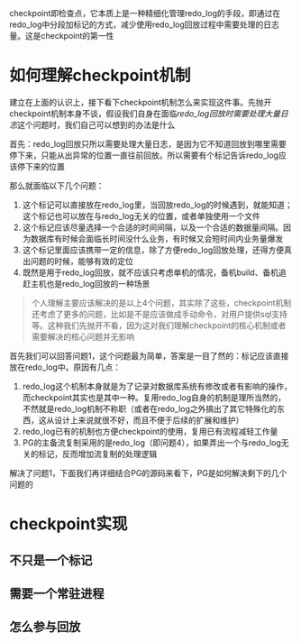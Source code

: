 checkpoint即检查点，它本质上是一种精细化管理redo_log的手段，即通过在redo_log中分段加标记的方式，减少使用redo_log回放过程中需要处理的日志量。这是checkpoint的第一性

# 如何理解checkpoint机制

建立在上面的认识上，接下看下checkpoint机制怎么来实现这件事。先抛开checkpoint机制本身不谈，假设我们自身在面临*redo_log回放时需要处理大量日志*这个问题时，我们自己可以想到的办法是什么

首先：redo_log回放只所以需要处理大量日志，是因为它不知道回放到哪里需要停下来，只能从出异常的位置一直往前回放。所以需要有个标记告诉redo_log应该停下来的位置

那么就面临以下几个问题：

1. 这个标记可以直接放在redo_log里，当回放redo_log的时候遇到，就能知道；这个标记也可以放在与redo_log无关的位置，或者单独使用一个文件
2. 这个标记应该尽量选择一个合适的时间间隔，以及一个合适的数据量间隔。因为数据库有时候会面临长时间没什么业务，有时候又会短时间内业务量爆发
3. 这个标记里面应该携带一定的信息，除了方便redo_log回放处理，还得方便真出问题的时候，能够有效的定位
4. 既然是用于redo_log回放，就不应该只考虑单机的情况，备机build、备机追赶主机也是redo_log回放的一种场景

> 个人理解主要应该解决的是以上4个问题，其实除了这些，checkpoint机制还考虑了更多的问题，比如是不是应该做成手动命令，对用户提供sql支持等。这种我们先抛开不看，因为这对我们理解checkpoint的核心机制或者需要解决的核心问题并无影响

首先我们可以回答问题1，这个问题最为简单，答案是一目了然的：标记应该直接放在redo_log中。原因有几点：

1. redo_log这个机制本身就是为了记录对数据库系统有修改或者有影响的操作，而checkpoint其实也是其中一种。复用redo_log自身的机制是理所当然的，不然就是redo_log机制不称职（或者在redo_log之外搞出了其它特殊化的东西，这从设计上来说就很不好，而且不便于后续的扩展和维护）
2. redo_log已有的机制也方便checkpoint的使用，复用已有流程减轻工作量
3. PG的主备流复制采用的是redo_log（即问题4），如果弄出一个与redo_log无关的标记，反而增加流复制的处理逻辑

解决了问题1，下面我们再详细结合PG的源码来看下，PG是如何解决剩下的几个问题的

# checkpoint实现



## 不只是一个标记



## 需要一个常驻进程



## 怎么参与回放

